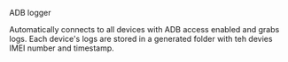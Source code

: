 ADB logger

Automatically connects to all devices with ADB access enabled and grabs logs. 
Each device's logs are stored in a generated folder with teh devies IMEI number and timestamp.
